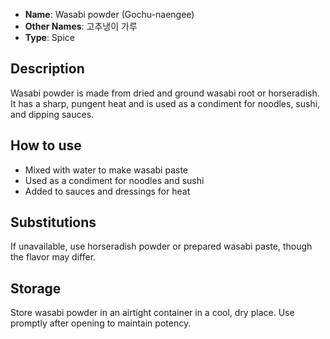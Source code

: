 - **Name**: Wasabi powder (Gochu-naengee)
- **Other Names**: 고추냉이 가루
- **Type**: Spice

## Description

Wasabi powder is made from dried and ground wasabi root or horseradish. It has a sharp, pungent heat and is used as a condiment for noodles, sushi, and dipping sauces.

## How to use

- Mixed with water to make wasabi paste
- Used as a condiment for noodles and sushi
- Added to sauces and dressings for heat

## Substitutions

If unavailable, use horseradish powder or prepared wasabi paste, though the flavor may differ.

## Storage

Store wasabi powder in an airtight container in a cool, dry place. Use promptly after opening to maintain potency. 